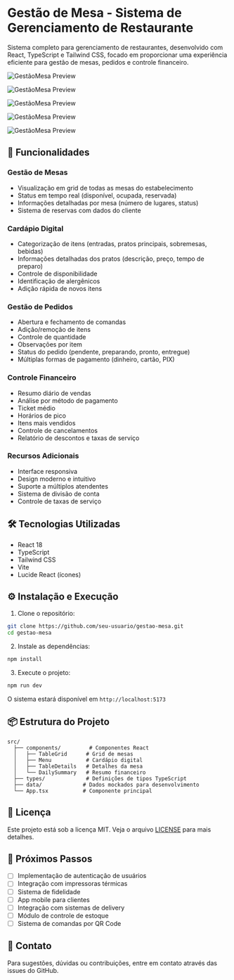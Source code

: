 # Gestão de Mesa - Sistema de Gerenciamento de Restaurante

Sistema completo para gerenciamento de restaurantes, desenvolvido com React, TypeScript e Tailwind CSS, focado em proporcionar uma experiência eficiente para gestão de mesas, pedidos e controle financeiro.

![GestãoMesa Preview](https://github.com/user-attachments/assets/f6f8e56f-9d15-48c9-a044-573f32a018e7)

![GestãoMesa Preview](https://github.com/user-attachments/assets/c0e38b26-914c-4e74-979a-a5f1e77b33f7)

![GestãoMesa Preview](https://github.com/user-attachments/assets/9159e3c1-677f-4c40-920f-5c25d84da8b4)

![GestãoMesa Preview](https://github.com/user-attachments/assets/06a0ba17-9ee7-4e3e-9e30-cb6fbcc6b4ba)

![GestãoMesa Preview](https://github.com/user-attachments/assets/96f552ba-011c-44e0-8394-d7a8636d78cb)
## 🚀 Funcionalidades

### Gestão de Mesas
- Visualização em grid de todas as mesas do estabelecimento
- Status em tempo real (disponível, ocupada, reservada)
- Informações detalhadas por mesa (número de lugares, status)
- Sistema de reservas com dados do cliente

### Cardápio Digital
- Categorização de itens (entradas, pratos principais, sobremesas, bebidas)
- Informações detalhadas dos pratos (descrição, preço, tempo de preparo)
- Controle de disponibilidade
- Identificação de alergênicos
- Adição rápida de novos itens

### Gestão de Pedidos
- Abertura e fechamento de comandas
- Adição/remoção de itens
- Controle de quantidade
- Observações por item
- Status do pedido (pendente, preparando, pronto, entregue)
- Múltiplas formas de pagamento (dinheiro, cartão, PIX)

### Controle Financeiro
- Resumo diário de vendas
- Análise por método de pagamento
- Ticket médio
- Horários de pico
- Itens mais vendidos
- Controle de cancelamentos
- Relatório de descontos e taxas de serviço

### Recursos Adicionais
- Interface responsiva
- Design moderno e intuitivo
- Suporte a múltiplos atendentes
- Sistema de divisão de conta
- Controle de taxas de serviço

## 🛠️ Tecnologias Utilizadas

- React 18
- TypeScript
- Tailwind CSS
- Vite
- Lucide React (ícones)

## ⚙️ Instalação e Execução

1. Clone o repositório:
```bash
git clone https://github.com/seu-usuario/gestao-mesa.git
cd gestao-mesa
```

2. Instale as dependências:
```bash
npm install
```

3. Execute o projeto:
```bash
npm run dev
```

O sistema estará disponível em `http://localhost:5173`

## 📦 Estrutura do Projeto

```
src/
  ├── components/         # Componentes React
  │   ├── TableGrid      # Grid de mesas
  │   ├── Menu           # Cardápio digital
  │   ├── TableDetails   # Detalhes da mesa
  │   └── DailySummary   # Resumo financeiro
  ├── types/             # Definições de tipos TypeScript
  ├── data/             # Dados mockados para desenvolvimento
  └── App.tsx           # Componente principal
```


## 📝 Licença

Este projeto está sob a licença MIT. Veja o arquivo [LICENSE](LICENSE) para mais detalhes.

## 🎯 Próximos Passos

- [ ] Implementação de autenticação de usuários
- [ ] Integração com impressoras térmicas
- [ ] Sistema de fidelidade
- [ ] App mobile para clientes
- [ ] Integração com sistemas de delivery
- [ ] Módulo de controle de estoque
- [ ] Sistema de comandas por QR Code

## 📧 Contato

Para sugestões, dúvidas ou contribuições, entre em contato através das issues do GitHub.
